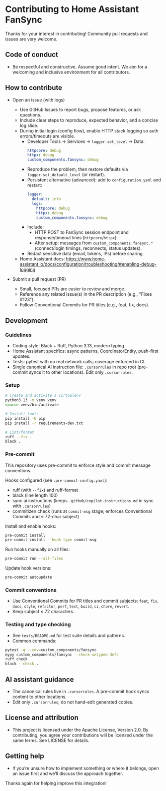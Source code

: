 <!--
SPDX-License-Identifier: Apache-2.0
Copyright (c) 2025 Trevor Baker, all rights reserved.
Licensed under the Apache License, Version 2.0 (the "License");
you may not use this file except in compliance with the License.
You may obtain a copy of the License at
  http://www.apache.org/licenses/LICENSE-2.0
Unless required by applicable law or agreed to in writing, software
distributed under the License is distributed on an "AS IS" BASIS,
WITHOUT WARRANTIES OR CONDITIONS OF ANY KIND, either express or implied.
See the License for the specific language governing permissions and
limitations under the License.
-->

# Contributing to Home Assistant FanSync

Thanks for your interest in contributing! Community pull requests and issues are very welcome.

## Code of conduct

- Be respectful and constructive. Assume good intent. We aim for a welcoming and inclusive
  environment for all contributors.

## How to contribute

- Open an issue (with logs)
  - Use GitHub Issues to report bugs, propose features, or ask questions.
  - Include clear steps to reproduce, expected behavior, and a concise log slice.
  - During initial login (config flow), enable HTTP stack logging so auth errors/timeouts are visible.
    - Developer Tools → Services → `logger.set_level` → Data:
      ```yaml
      httpcore: debug
      httpx: debug
      custom_components.fansync: debug
      ```
    - Reproduce the problem, then restore defaults via `logger.set_default_level` (or restart).
    - Persistent alternative (advanced): add to `configuration.yaml` and restart:
      ```yaml
      logger:
        default: info
        logs:
          httpcore: debug
          httpx: debug
          custom_components.fansync: debug
      ```
    - Include:
      - HTTP POST to FanSync session endpoint and response/timeout lines (`httpcore`/`httpx`).
      - After setup: messages from `custom_components.fansync.*` (connect/login timings, reconnects, status updates).
    - Redact sensitive data (email, tokens, IPs) before sharing.
  - Home Assistant docs: https://www.home-assistant.io/docs/configuration/troubleshooting/#enabling-debug-logging

- Submit a pull request (PR)
  - Small, focused PRs are easier to review and merge.
  - Reference any related issue(s) in the PR description (e.g., "Fixes #123").
  - Follow Conventional Commits for PR titles (e.g., feat, fix, docs).

## Development

### Guidelines

- Coding style: Black + Ruff, Python 3.13, modern typing.
- Home Assistant specifics: async patterns, CoordinatorEntity, push-first updates.
- Tests: pytest with no real network calls; coverage enforced in CI.
- Single canonical AI instruction file: `.cursorrules` in repo root (pre-commit syncs it to other locations). Edit only `.cursorrules`.

### Setup

```bash
# Create and activate a virtualenv
python3.13 -m venv venv
source venv/bin/activate

# Install tools
pip install -U pip
pip install -r requirements-dev.txt

# Lint/format
ruff --fix .
black .
```

### Pre-commit

This repository uses pre-commit to enforce style and commit message conventions.

Hooks configured (see `.pre-commit-config.yaml`):
- ruff (with `--fix`) and ruff-format
- black (line length 100)
- sync ai instructions (keeps `.github/copilot-instructions.md` in sync with `.cursorrules`)
- commitizen check (runs at `commit-msg` stage; enforces Conventional Commits and ≤ 72-char subject)

Install and enable hooks:
```bash
pre-commit install
pre-commit install --hook-type commit-msg
```

Run hooks manually on all files:
```bash
pre-commit run --all-files
```

Update hook versions:
```bash
pre-commit autoupdate
```

### Commit conventions

- Use Conventional Commits for PR titles and commit subjects: `feat`, `fix`, `docs`, `style`, `refactor`, `perf`, `test`, `build`, `ci`, `chore`, `revert`.
- Keep subject ≤ 72 characters.

### Testing and type checking

- See `tests/README.md` for test suite details and patterns.
- Common commands:

```bash
pytest -q --cov=custom_components/fansync
mypy custom_components/fansync --check-untyped-defs
ruff check
black --check .
```

 

## AI assistant guidance

- The canonical rules live in `.cursorrules`. A pre-commit hook syncs content to other locations.
- Edit only `.cursorrules`; do not hand-edit generated copies.

## License and attribution

- This project is licensed under the Apache License, Version 2.0. By contributing, you
  agree your contributions will be licensed under the same terms. See LICENSE for details.

## Getting help

- If you’re unsure how to implement something or where it belongs, open an issue first and we’ll
  discuss the approach together.

Thanks again for helping improve this integration!
